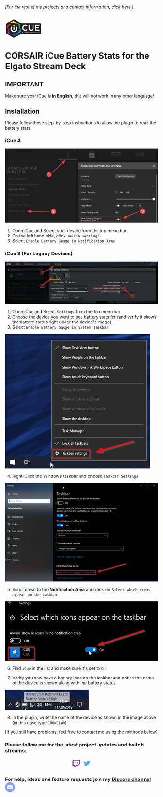 ###### [For the rest of my projects and contact information, [click here](https://barraider.com) ]

<img src="/images/icuelogo.png" width="120"/>   

# CORSAIR iCue Battery Stats for the Elgato Stream Deck  

## IMPORTANT
Make sure your iCue is **in English**, this will not work in any other language!

## Installation
Please follow these step-by-step instructions to allow the plugin to read the battery stats.

### iCue 4

<img src="/images/icue.png"/>

1. Open iCue and Select your device from the top menu bar
2. On the left hand side, click `Device Settings`
3. Select `Enable Battery Guage in Notification Area`

### iCue 3 (For Legacy Devices) 

<img src="/images/icue1.png"/> 

1. Open iCue and Select `Settings` from the top menu bar
2. Choose the device you want to see battery stats for (and verify it shows the battery status right under the device's image)
3. Select `Enable Battery Gauge in System Taskbar`

<img src="/images/icue2.png"/> 

4. Right-Click the Windows taskbar and choose `Taskbar Settings`

<img src="/images/icue3.png"/> 

5. Scroll down to the **Notification Area** and click on `Select which icons appear on the taskbar`

<img src="/images/icue4.png"/> 

6. Find `iCue` in the list and make sure it's set to `On`

7. Verify you now have a battery icon on the taskbar and notice the name of the device is shown along with the battery status.

<img src="/images/icue5.png"/> 

8. In the plugin, write the name of the device as shown in the image above (in this case type `IRONCLAW`)

[If you still have problems, feel free to contact me using the methods below]

### Please follow me for the latest project updates and twitch streams:  
<div align="center">
<a href="https://www.twitch.tv/barraider/" alt="@BarRaider"><img src="/images/twitch.png" height="32" width="32"/></a> 
<a href="https://twitter.com/realBarRaider" alt="@realBarRaider"><img src="/images/brtwit.png" height="32" width="32"/></a> 
</div>

### For help, ideas and feature requests join my [Discord channel](http://discord.barraider.com) <a href="http://discord.barraider.com"><img src="/images/discord.png" class="discord-img" height="32" width="32"></a>

